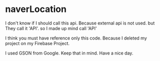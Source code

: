 # naverLocation

I don't know if I should call this api. Because external api is not used. but They call it 'API'. so I made up mind call 'API'

I think you must have reference only this code. Because I deleted my project on my Firebase Project. 

I used GSON from Google. Keep that in mind.
Have a nice day.
